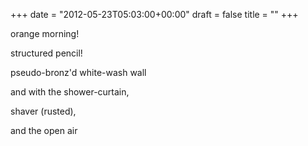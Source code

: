 +++
date = "2012-05-23T05:03:00+00:00"
draft = false
title = ""
+++
<p>orange morning!</p>&#13;
<p>structured pencil!</p>&#13;
<p>pseudo-bronz'd white-wash wall</p>&#13;
<p>and with the shower-curtain,</p>&#13;
<p>shaver (rusted),</p>&#13;
<p>and the open air</p> 
